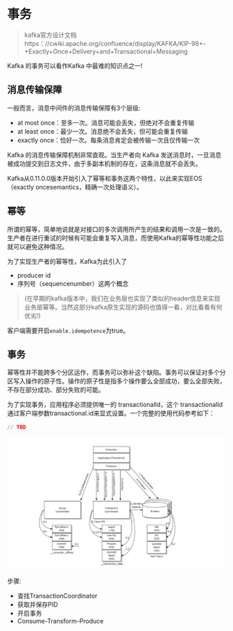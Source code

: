 # 事务
> kafka官方设计文档 https：//cwiki.apache.org/confluence/display/KAFKA/KIP-98+-+Exactly+Once+Delivery+and+Transactional+Messaging

Kafka 的事务可以看作Kafka 中最难的知识点之一!

## 消息传输保障
一般而言，消息中间件的消息传输保障有3个层级:
- at most once：至多一次。消息可能会丢失，但绝对不会重复传输
- at least once：最少一次。消息绝不会丢失，但可能会重复传输
- exactly once：恰好一次。每条消息肯定会被传输一次且仅传输一次

Kafka 的消息传输保障机制非常直观。当生产者向 Kafka 发送消息时，一旦消息被成功提交到日志文件，由于多副本机制的存在，这条消息就不会丢失。

Kafka从0.11.0.0版本开始引入了幂等和事务这两个特性，以此来实现EOS（exactly oncesemantics，精确一次处理语义）。

## 幂等
所谓的幂等，简单地说就是对接口的多次调用所产生的结果和调用一次是一致的。生产者在进行重试的时候有可能会重复写入消息，而使用Kafka的幂等性功能之后就可以避免这种情况。

为了实现生产者的幂等性，Kafka为此引入了
- producer id
- 序列号（sequencenumber）这两个概念
> (在早期的kafka版本中，我们在业务层也实现了类似的header信息来实现业务层幂等。当然这部分kafka原生实现的源码也值得一看，对比看看有何优劣!)

客户端需要开启`enable.idempotence`为true。

## 事务
幂等性并不能跨多个分区运作，而事务可以弥补这个缺陷。事务可以保证对多个分区写入操作的原子性。操作的原子性是指多个操作要么全部成功，要么全部失败，不存在部分成功、部分失败的可能。

为了实现事务，应用程序必须提供唯一的 transactionalId，这个 transactionalId 通过客户端参数transactional.id来显式设置。一个完整的使用代码参考如下：
```java
// TBD
```

![consumer-transform-producer-demo](img/事务_images/transaction-consumer-transform-producer-demo.png)

步骤:
- 查找TransactionCoordinator
- 获取并保存PID
- 开启事务
- Consume-Transform-Produce